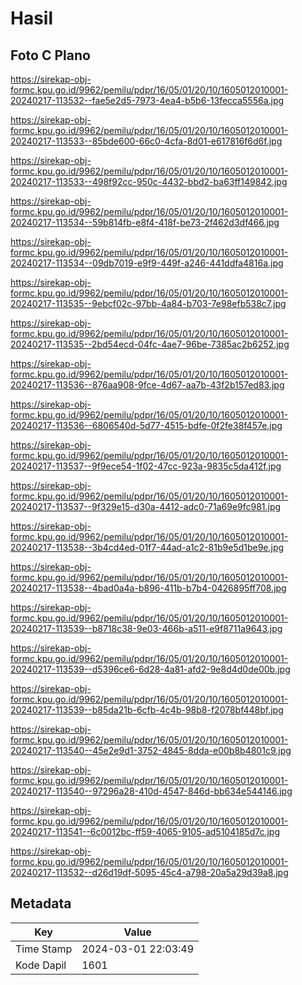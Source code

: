 # Hasil

## Foto C Plano

https://sirekap-obj-formc.kpu.go.id/9962/pemilu/pdpr/16/05/01/20/10/1605012010001-20240217-113532--fae5e2d5-7973-4ea4-b5b6-13fecca5556a.jpg

https://sirekap-obj-formc.kpu.go.id/9962/pemilu/pdpr/16/05/01/20/10/1605012010001-20240217-113533--85bde600-66c0-4cfa-8d01-e617816f6d6f.jpg

https://sirekap-obj-formc.kpu.go.id/9962/pemilu/pdpr/16/05/01/20/10/1605012010001-20240217-113533--498f92cc-950c-4432-bbd2-ba63ff149842.jpg

https://sirekap-obj-formc.kpu.go.id/9962/pemilu/pdpr/16/05/01/20/10/1605012010001-20240217-113534--59b814fb-e8f4-418f-be73-2f462d3df466.jpg

https://sirekap-obj-formc.kpu.go.id/9962/pemilu/pdpr/16/05/01/20/10/1605012010001-20240217-113534--09db7019-e9f9-449f-a246-441ddfa4816a.jpg

https://sirekap-obj-formc.kpu.go.id/9962/pemilu/pdpr/16/05/01/20/10/1605012010001-20240217-113535--9ebcf02c-97bb-4a84-b703-7e98efb538c7.jpg

https://sirekap-obj-formc.kpu.go.id/9962/pemilu/pdpr/16/05/01/20/10/1605012010001-20240217-113535--2bd54ecd-04fc-4ae7-96be-7385ac2b6252.jpg

https://sirekap-obj-formc.kpu.go.id/9962/pemilu/pdpr/16/05/01/20/10/1605012010001-20240217-113536--876aa908-9fce-4d67-aa7b-43f2b157ed83.jpg

https://sirekap-obj-formc.kpu.go.id/9962/pemilu/pdpr/16/05/01/20/10/1605012010001-20240217-113536--6806540d-5d77-4515-bdfe-0f2fe38f457e.jpg

https://sirekap-obj-formc.kpu.go.id/9962/pemilu/pdpr/16/05/01/20/10/1605012010001-20240217-113537--9f9ece54-1f02-47cc-923a-9835c5da412f.jpg

https://sirekap-obj-formc.kpu.go.id/9962/pemilu/pdpr/16/05/01/20/10/1605012010001-20240217-113537--9f329e15-d30a-4412-adc0-71a69e9fc981.jpg

https://sirekap-obj-formc.kpu.go.id/9962/pemilu/pdpr/16/05/01/20/10/1605012010001-20240217-113538--3b4cd4ed-01f7-44ad-a1c2-81b9e5d1be9e.jpg

https://sirekap-obj-formc.kpu.go.id/9962/pemilu/pdpr/16/05/01/20/10/1605012010001-20240217-113538--4bad0a4a-b896-411b-b7b4-0426895ff708.jpg

https://sirekap-obj-formc.kpu.go.id/9962/pemilu/pdpr/16/05/01/20/10/1605012010001-20240217-113539--b8718c38-9e03-466b-a511-e9f8711a9643.jpg

https://sirekap-obj-formc.kpu.go.id/9962/pemilu/pdpr/16/05/01/20/10/1605012010001-20240217-113539--d5396ce6-6d28-4a81-afd2-9e8d4d0de00b.jpg

https://sirekap-obj-formc.kpu.go.id/9962/pemilu/pdpr/16/05/01/20/10/1605012010001-20240217-113539--b85da21b-6cfb-4c4b-98b8-f2078bf448bf.jpg

https://sirekap-obj-formc.kpu.go.id/9962/pemilu/pdpr/16/05/01/20/10/1605012010001-20240217-113540--45e2e9d1-3752-4845-8dda-e00b8b4801c9.jpg

https://sirekap-obj-formc.kpu.go.id/9962/pemilu/pdpr/16/05/01/20/10/1605012010001-20240217-113540--97296a28-410d-4547-846d-bb634e544146.jpg

https://sirekap-obj-formc.kpu.go.id/9962/pemilu/pdpr/16/05/01/20/10/1605012010001-20240217-113541--6c0012bc-ff59-4065-9105-ad5104185d7c.jpg

https://sirekap-obj-formc.kpu.go.id/9962/pemilu/pdpr/16/05/01/20/10/1605012010001-20240217-113532--d26d19df-5095-45c4-a798-20a5a29d39a8.jpg


## Metadata

| Key        | Value               |
| ---------- | ------------------- |
| Time Stamp | 2024-03-01 22:03:49 |
| Kode Dapil | 1601                |



